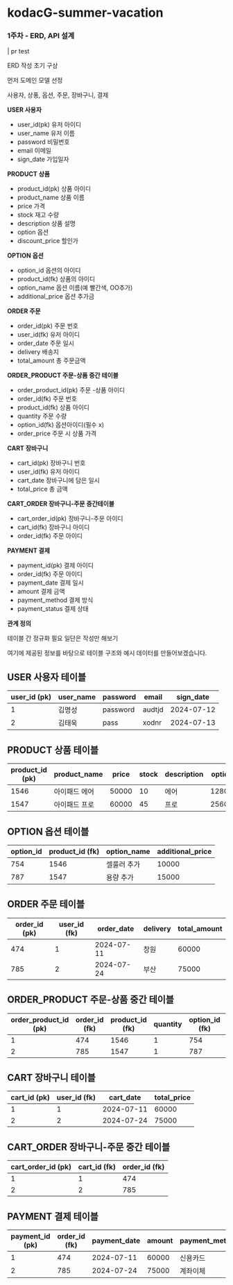 # kodacG-summer-vacation

### 1주차 - ERD, API 설계
| pr test

ERD 작성 초기 구상

먼저 도메인 모델 선정 

사용자, 상풍, 옵션, 주문, 장바구니, 결제


 **USER 사용자**
- user_id(pk) 유저 아이디
- user_name   유저 이름
- password    비밀번호
- email       이메일 
- sign_date   가입일자
  
**PRODUCT 상품**
- product_id(pk)   상품 아이디
- product_name     상품 이름 
- price            가격
- stock            재고 수량
- description      상품 설명
- option           옵션
- discount_price   할인가

**OPTION 옵션**
- option_id        옵션의 아이디
- product_id(fk)   상품의 아이디
- option_name      옵션 이름(예 빨간색, OO추가)
- additional_price 옵션 추가금 

 **ORDER 주문**
- order_id(pk)     주문 번호
- user_id(fk)      유저 아이디
- order_date       주문 일시
- delivery         배송지
- total_amount     총 주문금액

**ORDER_PRODUCT 주문-상품 중간 테이블**
- order_product_id(pk)  주문 -상품 아이디
- order_id(fk)          주문 번호
- product_id(fk)        상품 아이디
- quantity              주문 수량
- option_id(fk)         옵션아이디(필수 x)
- order_price           주문 시 상품 가격

 **CART 장바구니**
- cart_id(pk)    장바구니 번호
- user_id(fk)     유저 아이디
- cart_date       장바구니에 담은 일시
- total_price     총 금액


**CART_ORDER 장바구니-주문 중간테이블**
- cart_order_id(pk)  장바구니-주문 아이디
- cart_id(fk)        장바구니 아이디
- order_id(fk)       주문 아이디

**PAYMENT 결제**
- payment_id(pk)     결제 아이디
- order_id(fk)       주문 아이디
- payment_date       결제 일시
- amount             결제 금액
- payment_method     결제 방식
- payment_status     결제 상태




**관계 정의** 


테이블 간 정규화 필요 일단은 작성만 해보기 

여기에 제공된 정보를 바탕으로 테이블 구조와 예시 데이터를 만들어보겠습니다.

## USER 사용자 테이블
| user_id (pk) | user_name | password | email  | sign_date |
|--------------|-----------|----------|--------|-----------|
| 1            | 김명성    | password | audtjd | 2024-07-12|
| 2            | 김태욱    | pass     | xodnr  | 2024-07-13|

## PRODUCT 상품 테이블
| product_id (pk) | product_name   | price  | stock | description | option | discount_price |
|-----------------|----------------|--------|-------|-------------|--------|----------------|
| 1546            | 아이패드 에어  | 50000  | 10    | 에어        | 128GB  | 10%            |
| 1547            | 아이패드 프로  | 60000  | 45    | 프로        | 256GB  | 15%            |

## OPTION 옵션 테이블
| option_id | product_id (fk) | option_name  | additional_price |
|-----------|------------------|--------------|------------------|
| 754       | 1546             | 셀룰러 추가  | 10000            |
| 787       | 1547             | 용량 추가    | 15000            |

## ORDER 주문 테이블
| order_id (pk) | user_id (fk) | order_date  | delivery | total_amount |
|---------------|--------------|-------------|----------|--------------|
| 474           | 1            | 2024-07-11  | 창원     | 60000        |
| 785           | 2            | 2024-07-24  | 부산     | 75000        |

## ORDER_PRODUCT 주문-상품 중간 테이블
| order_product_id (pk) | order_id (fk) | product_id (fk) | quantity | option_id (fk) | order_price |
|-----------------------|---------------|-----------------|----------|----------------|-------------|
| 1                     | 474           | 1546            | 1        | 754            | 60000       |
| 2                     | 785           | 1547            | 1        | 787            | 75000       |

## CART 장바구니 테이블
| cart_id (pk) | user_id (fk) | cart_date  | total_price |
|--------------|--------------|------------|-------------|
| 1            | 1            | 2024-07-11 | 60000       |
| 2            | 2            | 2024-07-24 | 75000       |

## CART_ORDER 장바구니-주문 중간 테이블
| cart_order_id (pk) | cart_id (fk) | order_id (fk) |
|--------------------|--------------|---------------|
| 1                  | 1            | 474           |
| 2                  | 2            | 785           |

## PAYMENT 결제 테이블
| payment_id (pk) | order_id (fk) | payment_date | amount | payment_method | payment_status |
|-----------------|---------------|--------------|--------|----------------|----------------|
| 1               | 474           | 2024-07-11   | 60000  | 신용카드       | 완료           |
| 2               | 785           | 2024-07-24   | 75000  | 계좌이체       | 완료           |







  
  
